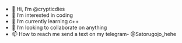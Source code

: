 - 👋 Hi, I’m @crypticdies
- 👀 I’m interested in coding
- 🌱 I’m currently learning c++
- 💞️ I’m looking to collaborate on anything
- 📫 How to reach me send a text on my telegram- @Satorugojo_hehe

<!---
crypticdies/crypticdies is a ✨ special ✨ repository because its `README.md` (this file) appears on your GitHub profile.
You can click the Preview link to take a look at your changes.
--->
